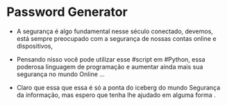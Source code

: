 # Password Generator

- A segurança é algo fundamental nesse século conectado, devemos, está sempre preocupado com a segurança de nossas contas online e dispositivos,

- Pensando nisso você pode utilizar esse #script em #Python, essa poderosa linguagem de programação e aumentar ainda mais sua segurança no mundo Online ...

- Claro que essa que essa é só a ponta do iceberg do mundo Segurança da informação, mas espero que tenha lhe ajudado em alguma forma .

